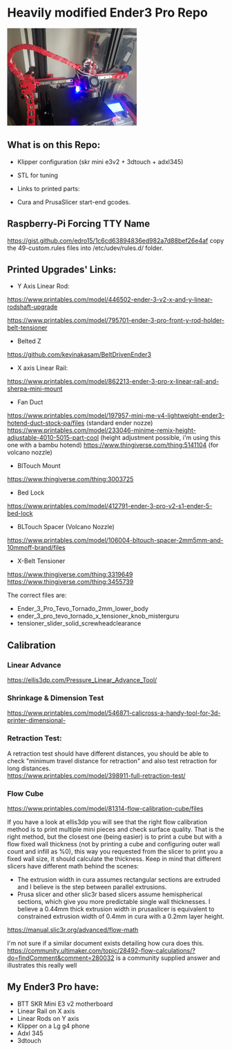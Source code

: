 # Heavily modified Ender3 Pro Repo 

<img width="300px" src="./x%20axis%20linear%20rail/main.jpg" alt="image_name png" />

## What is on this Repo:
* Klipper configuration (skr mini e3v2 + 3dtouch + adxl345)
* STL for tuning
* Links to printed parts: 

* Cura and PrusaSlicer start-end gcodes. 

## Raspberry-Pi Forcing TTY Name
https://gist.github.com/edro15/1c6cd63894836ed982a7d88bef26e4af 
copy the 49-custom.rules  files into /etc/udev/rules.d/  folder. 



## Printed Upgrades' Links: 
* Y Axis Linear Rod:

https://www.printables.com/model/446502-ender-3-v2-x-and-y-linear-rodshaft-upgrade

https://www.printables.com/model/795701-ender-3-pro-front-y-rod-holder-belt-tensioner

* Belted Z

https://github.com/kevinakasam/BeltDrivenEnder3

* X axis Linear Rail:

https://www.printables.com/model/862213-ender-3-pro-x-linear-rail-and-sherpa-mini-mount

* Fan Duct

https://www.printables.com/model/197957-mini-me-v4-lightweight-ender3-hotend-duct-stock-pa/files (standard ender nozze) 
https://www.printables.com/model/233046-minime-remix-height-adjustable-4010-5015-part-cool (height adjustment possible, i'm using this one with a bambu hotend) 
https://www.thingiverse.com/thing:5141104  (for volcano nozzle) 

* BlTouch Mount

https://www.thingiverse.com/thing:3003725 

* Bed Lock

https://www.printables.com/model/412791-ender-3-pro-v2-s1-ender-5-bed-lock 

* BLTouch Spacer (Volcano Nozzle)

https://www.printables.com/model/106004-bltouch-spacer-2mm5mm-and-10mmoff-brand/files 

* X-Belt Tensioner

https://www.thingiverse.com/thing:3319649 
https://www.thingiverse.com/thing:3455739

The correct files are: 
- Ender_3_Pro_Tevo_Tornado_2mm_lower_body 
- ender_3_pro_tevo_tornado_x_tensioner_knob_misterguru
- tensioner_slider_solid_screwheadclearance

## Calibration 

### Linear Advance
https://ellis3dp.com/Pressure_Linear_Advance_Tool/

###  Shrinkage & Dimension Test
https://www.printables.com/model/546871-calicross-a-handy-tool-for-3d-printer-dimensional- 

###  Retraction Test:

A retraction test should have different distances, you should be able to check "minimum travel distance for retraction" and also test retraction for long distances.  
https://www.printables.com/model/398911-full-retraction-test/ 

###  Flow Cube
https://www.printables.com/model/81314-flow-calibration-cube/files 

If you have a look at ellis3dp you will see that the right flow calibration method is to print multiple mini pieces and check surface quality. That is the right method, but the closest one (being easier) is to print a cube but with a flow fixed wall thickness (not by printing a cube and configuring outer wall count and infill as %0), this way you requested from the slicer to print you a fixed wall size, it should calculate the thickness. Keep in mind that different slicers have different math behind the scenes: 
* The extrusion width in cura assumes rectangular sections are extruded and I believe is the step between parallel extrusions. 
* Prusa slicer and other slic3r based slicers assume hemispherical sections, which give you more predictable single wall thicknesses. I believe a 0.44mm thick extrusion width in prusaslicer is equivalent to constrained extrusion width of 0.4mm in cura with a 0.2mm layer height.

https://manual.slic3r.org/advanced/flow-math

I'm not sure if a similar document exists detailing how cura does this. https://community.ultimaker.com/topic/28492-flow-calculations/?do=findComment&comment=280032 is a community supplied answer and illustrates this really well 


## My Ender3 Pro have: 
* BTT SKR Mini E3 v2 motherboard
* Linear Rail on X axis
* Linear Rods on Y axis 
* Klipper on a Lg g4 phone
* Adxl 345
* 3dtouch 
